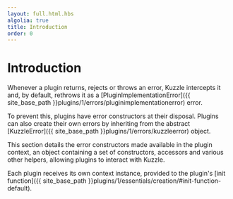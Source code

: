```yaml
---
layout: full.html.hbs
algolia: true
title: Introduction
order: 0
---
```


# Introduction

Whenever a plugin returns, rejects or throws an error, Kuzzle intercepts it and, by default, rethrows it as a [PluginImplementationError]({{ site_base_path }}plugins/1/errors/pluginimplementationerror) error.

To prevent this, plugins have error constructors at their disposal. Plugins can also create their own errors by inheriting from the abstract [KuzzleError]({{ site_base_path }}plugins/1/errors/kuzzleerror) object.

This section details the error constructors made available in the plugin context, an object containing a set of constructors, accessors and various other helpers, allowing plugins to interact with Kuzzle.

Each plugin receives its own context instance, provided to the plugin's [init function]({{ site_base_path }}plugins/1/essentials/creation/#init-function-default).
